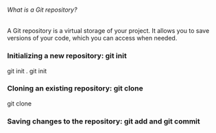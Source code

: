 ###### What is a Git repository?

A Git repository is a virtual storage of your project. It allows you to save versions of your code, which you can access when needed. 


### Initializing a new repository: git init
git init .
git init <project directory>

### Cloning an existing repository: git clone
git clone <repo url>

### Saving changes to the repository: git add and git commit
